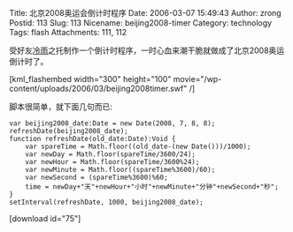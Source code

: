 Title: 北京2008奥运会倒计时程序
Date: 2006-03-07 15:49:43
Author: zrong
Postid: 113
Slug: 113
Nicename: beijing2008-timer
Category: technology
Tags: flash
Attachments: 111, 112

受好友[冷雨](http://www.flashsky.cn)之托制作一个倒计时程序，一时心血来潮干脆就做成了北京2008奥运倒计时了。

[kml_flashembed width="300" height="100" movie="/wp-content/uploads/2006/03/beijing2008timer.swf" /]

脚本很简单，就下面几句而已:

<!--more-->

``` {lang="actionscript"}
var beijing2008_date:Date = new Date(2008, 7, 8, 8);
refreshDate(beijing2008_date);
function refreshDate(old_date:Date):Void {
    var spareTime = Math.floor((old_date-(new Date()))/1000);
    var newDay = Math.floor(spareTime/3600/24);
    var newHour = Math.floor(spareTime/3600%24);
    var newMinute = Math.floor((spareTime%3600)/60);
    var newSecond = (spareTime%3600)%60;
    time = newDay+"天"+newHour+"小时"+newMinute+"分钟"+newSecond+"秒";
}
setInterval(refreshDate, 1000, beijing2008_date);
```

[download id="75"]

